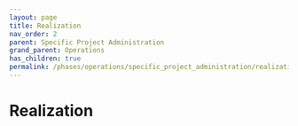 ```yaml
---
layout: page
title: Realization
nav_order: 2
parent: Specific Project Administration
grand_parent: Operations
has_children: true
permalink: /phases/operations/specific_project_administration/realization/
---
```


# Realization